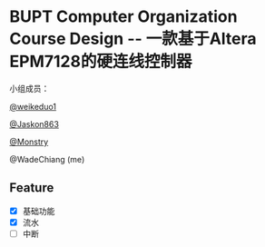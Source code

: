 # BUPT Computer Organization Course Design -- 一款基于Altera EPM7128的硬连线控制器

小组成员：

[@weikeduo1](https://github.com/weikeduo1)

[@Jaskon863](https://github.com/Jaskon863)

[@Monstry](https://github.com/Monstry)

@WadeChiang (me)

## Feature

- [x] 基础功能
- [x] 流水
- [ ] 中断
